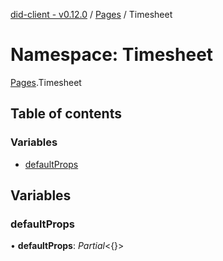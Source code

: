 [did-client - v0.12.0](../README.md) / [Pages](pages.md) / Timesheet

# Namespace: Timesheet

[Pages](pages.md).Timesheet

## Table of contents

### Variables

- [defaultProps](pages.timesheet.md#defaultprops)

## Variables

### defaultProps

• **defaultProps**: *Partial*<{}\>
